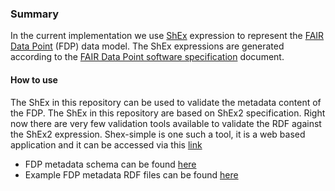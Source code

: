 ### Summary 
In the current implementation we use [ShEx](http://shex.io/) expression to represent the [FAIR Data Point](https://github.com/DTL-FAIRData/FAIRDataPoint) (FDP) data model. The ShEx expressions are generated according to the [FAIR Data Point software specification](https://github.com/DTL-FAIRData/FAIRDataPoint/wiki/FAIR-Data-Point-Specification) document.

#### How to use

The ShEx in this repository can be used to validate the metadata content of the FDP. The ShEx in this repository are based on ShEx2 specification. Right now there are very few validation tools available to validate the RDF against the ShEx2 expression. Shex-simple is one such a tool, it is a web based application and it can be accessed via this [link](https://rawgit.com/shexSpec/shex.js/master/doc/shex-simple.html#)   
* FDP metadata schema can be found [here](https://github.com/DTL-FAIRData/MetadataValidation/tree/master/schema) 
* Example FDP metadata RDF files can be found [here](https://github.com/DTL-FAIRData/MetadataValidation/tree/master/example-data)     
